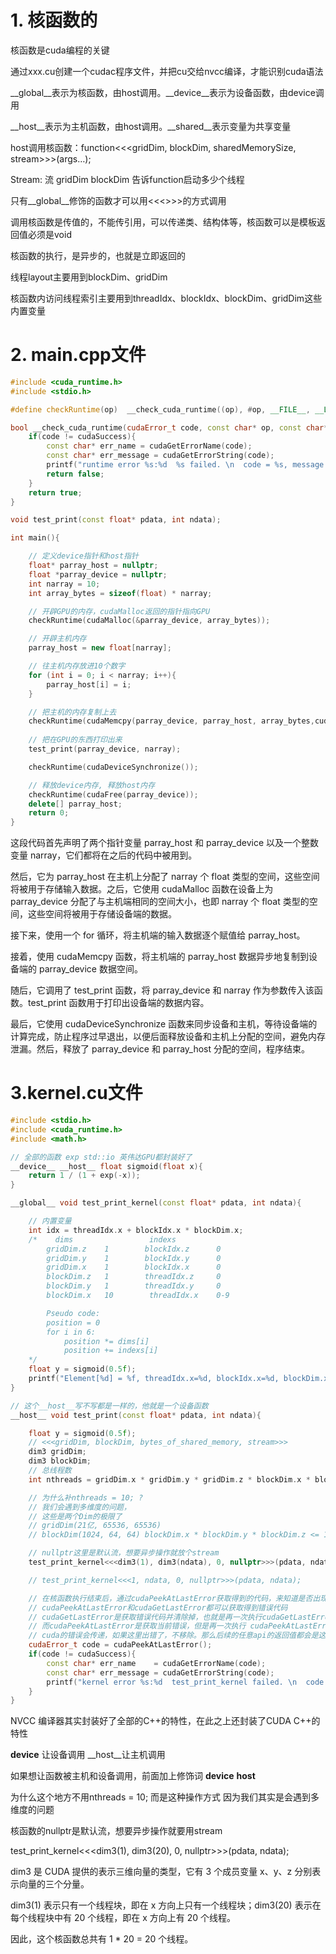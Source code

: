 # 1. 核函数的
核函数是cuda编程的关键

通过xxx.cu创建一个cudac程序文件，并把cu交给nvcc编译，才能识别cuda语法

__global__表示为核函数，由host调用。__device__表示为设备函数，由device调用

__host__表示为主机函数，由host调用。__shared__表示变量为共享变量

host调用核函数：function<<<gridDim, blockDim, sharedMemorySize, stream>>>(args…);

Stream: 流   gridDim blockDim 告诉function启动多少个线程

只有__global__修饰的函数才可以用<<<>>>的方式调用

调用核函数是传值的，不能传引用，可以传递类、结构体等，核函数可以是模板返回值必须是void

核函数的执行，是异步的，也就是立即返回的

线程layout主要用到blockDim、gridDim

核函数内访问线程索引主要用到threadIdx、blockIdx、blockDim、gridDim这些内置变量

# 2. main.cpp文件
```cpp
#include <cuda_runtime.h>
#include <stdio.h>

#define checkRuntime(op)  __check_cuda_runtime((op), #op, __FILE__, __LINE__)

bool __check_cuda_runtime(cudaError_t code, const char* op, const char* file, int line){
    if(code != cudaSuccess){    
        const char* err_name = cudaGetErrorName(code);    
        const char* err_message = cudaGetErrorString(code);  
        printf("runtime error %s:%d  %s failed. \n  code = %s, message = %s\n", file, line, op, err_name, err_message);   
        return false;
    }
    return true;
}

void test_print(const float* pdata, int ndata);

int main(){

    // 定义device指针和host指针
    float* parray_host = nullptr;
    float *parray_device = nullptr;
    int narray = 10;
    int array_bytes = sizeof(float) * narray;

    // 开辟GPU的内存，cudaMalloc返回的指针指向GPU
    checkRuntime(cudaMalloc(&parray_device, array_bytes));

    // 开辟主机内存
    parray_host = new float[narray];

    // 往主机内存放进10个数字
    for (int i = 0; i < narray; i++){
        parray_host[i] = i;
    }

    // 把主机的内存复制上去
    checkRuntime(cudaMemcpy(parray_device, parray_host, array_bytes,cudaMemcpyHostToDevice));
    
    // 把在GPU的东西打印出来
    test_print(parray_device, narray);

    checkRuntime(cudaDeviceSynchronize());

    // 释放device内存, 释放host内存
    checkRuntime(cudaFree(parray_device));
    delete[] parray_host;
    return 0;
}
```
这段代码首先声明了两个指针变量 parray_host 和 parray_device 以及一个整数变量 narray，它们都将在之后的代码中被用到。

然后，它为 parray_host 在主机上分配了 narray 个 float 类型的空间，这些空间将被用于存储输入数据。之后，它使用 cudaMalloc 函数在设备上为 parray_device 分配了与主机端相同的空间大小，也即 narray 个 float 类型的空间，这些空间将被用于存储设备端的数据。

接下来，使用一个 for 循环，将主机端的输入数据逐个赋值给 parray_host。

接着，使用 cudaMemcpy 函数，将主机端的 parray_host 数据异步地复制到设备端的 parray_device 数据空间。

随后，它调用了 test_print 函数，将 parray_device 和 narray 作为参数传入该函数。test_print 函数用于打印出设备端的数据内容。

最后，它使用 cudaDeviceSynchronize 函数来同步设备和主机，等待设备端的计算完成，防止程序过早退出，以便后面释放设备和主机上分配的空间，避免内存泄漏。然后，释放了 parray_device 和 parray_host 分配的空间，程序结束。

# 3.kernel.cu文件
```cpp
#include <stdio.h>
#include <cuda_runtime.h>
#include <math.h>

// 全部的函数 exp std::io 英伟达GPU都封装好了
__device__ __host__ float sigmoid(float x){
    return 1 / (1 + exp(-x));
}

__global__ void test_print_kernel(const float* pdata, int ndata){

    // 内置变量 
    int idx = threadIdx.x + blockIdx.x * blockDim.x;
    /*    dims                 indexs
        gridDim.z    1        blockIdx.z      0
        gridDim.y    1        blockIdx.y      0
        gridDim.x    1        blockIdx.x      0
        blockDim.z   1        threadIdx.z     0
        blockDim.y   1        threadIdx.y     0
        blockDim.x   10        threadIdx.x    0-9

        Pseudo code:
        position = 0
        for i in 6:
            position *= dims[i]
            position += indexs[i]
    */
    float y = sigmoid(0.5f);
    printf("Element[%d] = %f, threadIdx.x=%d, blockIdx.x=%d, blockDim.x=%d\n", idx, pdata[idx], threadIdx.x, blockIdx.x, blockDim.x);
}

// 这个__host__写不写都是一样的，他就是一个设备函数
__host__ void test_print(const float* pdata, int ndata){

    float y = sigmoid(0.5f);
    // <<<gridDim, blockDim, bytes_of_shared_memory, stream>>>
    dim3 gridDim;
    dim3 blockDim;
    // 总线程数
    int nthreads = gridDim.x * gridDim.y * gridDim.z * blockDim.x * blockDim.y * blockDim.z;

    // 为什么补nthreads = 10; ?
    // 我们会遇到多维度的问题，
    // 这些是两个Dim的极限了
    // gridDim(21亿, 65536, 65536) 
    // blockDim(1024, 64, 64) blockDim.x * blockDim.y * blockDim.z <= 1024;

    // nullptr这里是默认流，想要异步操作就放个stream
    test_print_kernel<<<dim3(1), dim3(ndata), 0, nullptr>>>(pdata, ndata);

    // test_print_kernel<<<1, ndata, 0, nullptr>>>(pdata, ndata);

    // 在核函数执行结束后，通过cudaPeekAtLastError获取得到的代码，来知道是否出现错误
    // cudaPeekAtLastError和cudaGetLastError都可以获取得到错误代码
    // cudaGetLastError是获取错误代码并清除掉，也就是再一次执行cudaGetLastError获取的会是success
    // 而cudaPeekAtLastError是获取当前错误，但是再一次执行 cudaPeekAtLastError 或者 cudaGetLastError 拿到的还是那个错
    // cuda的错误会传递，如果这里出错了，不移除。那么后续的任意api的返回值都会是这个错误，都会失败
    cudaError_t code = cudaPeekAtLastError();
    if(code != cudaSuccess){    
        const char* err_name    = cudaGetErrorName(code);    
        const char* err_message = cudaGetErrorString(code);  
        printf("kernel error %s:%d  test_print_kernel failed. \n  code = %s, message = %s\n", __FILE__, __LINE__, err_name, err_message);   
    }
}
```
NVCC 编译器其实封装好了全部的C++的特性，在此之上还封装了CUDA C++的特性

__device__ 让设备调用 __host__让主机调用

如果想让函数被主机和设备调用，前面加上修饰词 __device__ __host__

为什么这个地方不用nthreads = 10; 而是这种操作方式 
因为我们其实是会遇到多维度的问题

核函数的nullptr是默认流，想要异步操作就要用stream

test_print_kernel<<<dim3(1), dim3(20), 0, nullptr>>>(pdata, ndata);

dim3 是 CUDA 提供的表示三维向量的类型，它有 3 个成员变量 x、y、z 分别表示向量的三个分量。

dim3(1) 表示只有一个线程块，即在 x 方向上只有一个线程块；dim3(20) 表示在每个线程块中有 20 个线程，即在 x 方向上有 20 个线程。

因此，这个核函数总共有 1 * 20 = 20 个线程。


